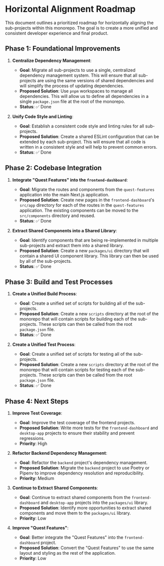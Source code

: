 <!-- DEPRECATED: Superseded by planning/project-management/planning-docs/HORIZONTAL_ALIGNMENT_PLAN.md -->
# Horizontal Alignment Roadmap

This document outlines a prioritized roadmap for horizontally aligning the sub-projects within this monorepo. The goal is to create a more unified and consistent developer experience and final product.

## Phase 1: Foundational Improvements

1.  **Centralize Dependency Management**:
    *   **Goal**: Migrate all sub-projects to use a single, centralized dependency management system. This will ensure that all sub-projects are using the same versions of shared dependencies and will simplify the process of updating dependencies.
    *   **Proposed Solution**: Use `pnpm` workspaces to manage all dependencies. This will allow us to define all dependencies in a single `package.json` file at the root of the monorepo.
    *   **Status**: ✅ Done

2.  **Unify Code Style and Linting**:
    *   **Goal**: Establish a consistent code style and linting rules for all sub-projects.
    *   **Proposed Solution**: Create a shared ESLint configuration that can be extended by each sub-project. This will ensure that all code is written in a consistent style and will help to prevent common errors.
    *   **Status**: ✅ Done

## Phase 2: Codebase Integration

1.  **Integrate "Quest Features" into the `frontend-dashboard`**:
    *   **Goal**: Migrate the routes and components from the `quest-features` application into the main Next.js application.
    *   **Proposed Solution**: Create new pages in the `frontend-dashboard`'s `src/app` directory for each of the routes in the `quest-features` application. The existing components can be moved to the `src/components` directory and reused.
    *   **Status**: ✅ Done

2.  **Extract Shared Components into a Shared Library**:
    *   **Goal**: Identify components that are being re-implemented in multiple sub-projects and extract them into a shared library.
    *   **Proposed Solution**: Create a new `packages/ui` directory that will contain a shared UI component library. This library can then be used by all of the sub-projects.
    *   **Status**: ✅ Done

## Phase 3: Build and Test Processes

1.  **Create a Unified Build Process**:
    *   **Goal**: Create a unified set of scripts for building all of the sub-projects.
    *   **Proposed Solution**: Create a new `scripts` directory at the root of the monorepo that will contain scripts for building each of the sub-projects. These scripts can then be called from the root `package.json` file.
    *   **Status**: ✅ Done

2.  **Create a Unified Test Process**:
    *   **Goal**: Create a unified set of scripts for testing all of the sub-projects.
    *   **Proposed Solution**: Create a new `scripts` directory at the root of the monorepo that will contain scripts for testing each of the sub-projects. These scripts can then be called from the root `package.json` file.
    *   **Status**: ✅ Done

## Phase 4: Next Steps

1.  **Improve Test Coverage**:
    *   **Goal**: Improve the test coverage of the frontend projects.
    *   **Proposed Solution**: Write more tests for the `frontend-dashboard` and `desktop-app` projects to ensure their stability and prevent regressions.
    *   **Priority**: High

2.  **Refactor Backend Dependency Management**:
    *   **Goal**: Refactor the `backend` project's dependency management.
    *   **Proposed Solution**: Migrate the `backend` project to use Poetry or Pipenv to improve dependency resolution and reproducibility.
    *   **Priority**: Medium

3.  **Continue to Extract Shared Components**:
    *   **Goal**: Continue to extract shared components from the `frontend-dashboard` and `desktop-app` projects into the `packages/ui` library.
    *   **Proposed Solution**: Identify more opportunities to extract shared components and move them to the `packages/ui` library.
    *   **Priority**: Low

4.  **Improve "Quest Features"**:
    *   **Goal**: Better integrate the "Quest Features" into the `frontend-dashboard` project.
    *   **Proposed Solution**: Convert the "Quest Features" to use the same layout and styling as the rest of the application.
    *   **Priority**: Low

